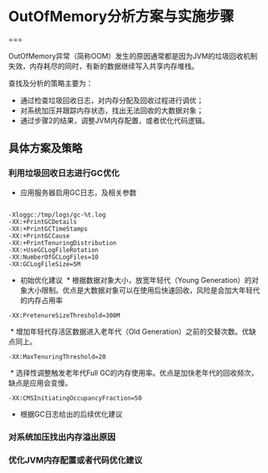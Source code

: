 # OutOfMemory分析方案与实施步骤
===

OutOfMemory异常（简称OOM）发生的原因通常都是因为JVM的垃圾回收机制失效，内存耗尽的同时，有新的数据继续写入共享内存堆栈。

查找及分析的策略主要为：
+ 通过检查垃圾回收日志，对内存分配及回收过程进行调优；
+ 对系统加压并跟踪内存状态，找出无法回收的大数据对象；
+ 通过步骤2的结果，调整JVM内存配置，或者优化代码逻辑。

## 具体方案及策略

### 利用垃圾回收日志进行GC优化
* 应用服务器启用GC日志，及相关参数
<pre><code>
-Xloggc:/tmp/logs/gc-%t.log
-XX:+PrintGCDetails
-XX:+PrintGCTimeStamps
-XX:+PrintGCCause
-XX:+PrintTenuringDistribution
-XX:+UseGCLogFileRotation
-XX:NumberOfGCLogFiles=10
-XX:GCLogFileSize=5M
</code></pre>
* 初始优化建议
  * 根据数据对象大小，放宽年轻代（Young Generation）的对象大小限制。优点是大数据对象可以在使用后快速回收，风险是会加大年轻代的内存占用率
<pre><code>-XX:PretenureSizeThreshold=300M</code></pre>
  * 增加年轻代存活区数据进入老年代（Old Generation）之前的交替次数。优缺点同上。
<pre><code>-XX:MaxTenuringThreshold=20</code></pre>
  * 选择性调整触发老年代Full GC的内存使用率。优点是加快老年代的回收频次，缺点是应用会变慢。
<pre><code>-XX:CMSInitiatingOccupancyFraction=50</code></pre>
* 根据GC日志给出的后续优化建议


### 对系统加压找出内存溢出原因


### 优化JVM内存配置或者代码优化建议
